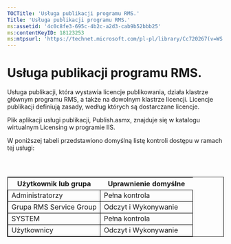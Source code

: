 ```yaml
---
TOCTitle: 'Usługa publikacji programu RMS.'
Title: 'Usługa publikacji programu RMS.'
ms:assetid: '4c0c8fe3-695c-4b2c-a2d3-cab9b52bbb25'
ms:contentKeyID: 18123253
ms:mtpsurl: 'https://technet.microsoft.com/pl-pl/library/Cc720267(v=WS.10)'
---
```


Usługa publikacji programu RMS.
===============================

Usługa publikacji, która wystawia licencje publikowania, działa klastrze głównym programu RMS, a także na dowolnym klastrze licencji. Licencje publikacji definiują zasady, według których są dostarczane licencje.

Plik aplikacji usługi publikacji, Publish.asmx, znajduje się w katalogu wirtualnym Licensing w programie IIS.

W poniższej tabeli przedstawiono domyślną listę kontroli dostępu w ramach tej usługi:

###  

 
<table style="border:1px solid black;">
<colgroup>
<col width="50%" />
<col width="50%" />
</colgroup>
<thead>
<tr class="header">
<th>Użytkownik lub grupa</th>
<th>Uprawnienie domyślne</th>
</tr>
</thead>
<tbody>
<tr class="odd">
<td style="border:1px solid black;">Administratorzy</td>
<td style="border:1px solid black;">Pełna kontrola</td>
</tr>
<tr class="even">
<td style="border:1px solid black;">Grupa RMS Service Group</td>
<td style="border:1px solid black;">Odczyt i Wykonywanie</td>
</tr>
<tr class="odd">
<td style="border:1px solid black;">SYSTEM</td>
<td style="border:1px solid black;">Pełna kontrola</td>
</tr>
<tr class="even">
<td style="border:1px solid black;">Użytkownicy</td>
<td style="border:1px solid black;">Odczyt i Wykonywanie</td>
</tr>
</tbody>
</table>
